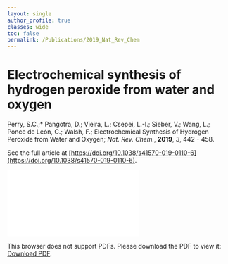 ```yaml
---
layout: single
author_profile: true
classes: wide
toc: false
permalink: /Publications/2019_Nat_Rev_Chem
---
```


# Electrochemical synthesis of hydrogen peroxide from water and oxygen

Perry, S.C.;* Pangotra, D.; Vieira, L.; Csepei, L.-I.; Sieber, V.; Wang, L.; Ponce de León, C.; Walsh, F.; Electrochemical Synthesis of Hydrogen Peroxide from Water and Oxygen; *Nat. Rev. Chem.*, **2019**, *3*, 442 - 458.

See the full article at [https://doi.org/10.1038/s41570-019-0110-6](https://doi.org/10.1038/s41570-019-0110-6).

<object data="/images/paperPDFs/Electrochemical synthesis of hydrogen peroxide from water and oxygen.pdf" type="application/pdf" width="100%" height="100%">
    <embed src="/images/paperPDFs/Electrochemical synthesis of hydrogen peroxide from water and oxygen.pdf">
        <p>This browser does not support PDFs. Please download the PDF to view it: <a href="/images/paperPDFs/Electrochemical synthesis of hydrogen peroxide from water and oxygen.pdf">Download PDF</a>.</p>
    </embed>
</object>